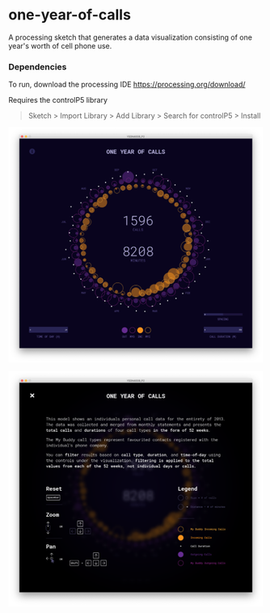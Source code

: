 # one-year-of-calls
A processing sketch that generates a data visualization consisting of one year's worth of cell phone use.

### Dependencies
To run, download the processing IDE https://processing.org/download/

Requires the controlP5 library 
>Sketch > Import Library > Add Library > Search for controlP5 > Install



![Screenshot](YSDN4008_P2/data/thumbnail1.png)

![Screenshot](YSDN4008_P2/data/thumbnail2.png)
